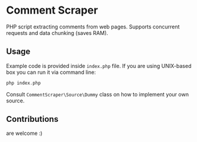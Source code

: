 # Comment Scraper
PHP script extracting comments from web pages. 
Supports concurrent requests and data chunking (saves RAM).

## Usage
Example code is provided inside `index.php` file. If you are using
UNIX-based box you can run it via command line:

```php
php index.php
```

Consult `CommentScraper\Source\Dummy` class on how to implement
your own source.

## Contributions

are welcome :)
